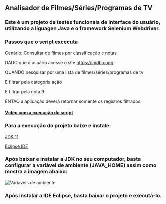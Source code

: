 ## Analisador de Filmes/Séries/Programas de TV

### Este é um projeto de testes funcionais de interface do usuário, utilizando a liguagen Java e o framework Selenium Webdriver. 



### Passos que o script excecuta
Cenário: Consultar de filmes por classificação e notas

DADO que o usuário acesse o site https://imdb.com/
&nbsp;

QUANDO pesquisar por uma lista de filmes/séries/programas de tv
&nbsp;

E filtrar pela categoria ação
&nbsp;

E filtrar pela nota 9
&nbsp;

ENTAO a aplicação deverá retornar somente os registros filtrados

#### [Vídeo com a execução do script](https://www.loom.com/share/4c0d152b75e64c80921c46c5a2b7467f)

### Para a execução do projeto baixe e instale:
[JDK 11](https://www.oracle.com/br/java/technologies/javase/jdk11-archive-downloads.html)

[Eclipse IDE](https://www.eclipse.org/downloads/download.php?file=/oomph/epp/2023-03/R/eclipse-inst-jre-win64.exe)

### Após baixar e instalar a JDK no seu computador, basta configurar a variável de ambiente (JAVA_HOME) assim como mostra a imagem abaixo:

![Variaveis de ambiente](https://github.com/dnn-is/IMDB-Web/assets/84586733/3667aa51-c8e3-4e16-966f-e8495b6d254c)

### Após instalar a IDE Eclipse, basta baixar o projeto e executá-lo.


